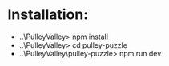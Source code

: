 # Installation:
- ..\PulleyValley> npm install
- ..\PulleyValley> cd pulley-puzzle
- ..\PulleyValley\pulley-puzzle> npm run dev
